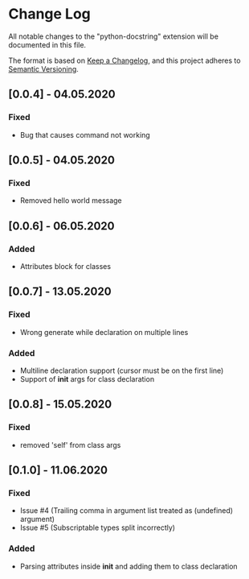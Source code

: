 # Change Log

All notable changes to the "python-docstring" extension will be documented in this file.

The format is based on [Keep a Changelog](https://keepachangelog.com/en/1.0.0/),
and this project adheres to [Semantic Versioning](https://semver.org/spec/v2.0.0.html).

## [0.0.4] - 04.05.2020
### Fixed
- Bug that causes command not working

## [0.0.5] - 04.05.2020
### Fixed
- Removed hello world message

## [0.0.6] - 06.05.2020
### Added
- Attributes block for classes

## [0.0.7] - 13.05.2020
### Fixed
- Wrong generate while declaration on multiple lines

### Added
 - Multiline declaration support (cursor must be on the first line)
 - Support of __init__ args for class declaration

## [0.0.8] - 15.05.2020
### Fixed
 - removed 'self' from class args

## [0.1.0] - 11.06.2020
### Fixed
- Issue #4 (Trailing comma in argument list treated as (undefined) argument)
- Issue #5 (Subscriptable types split incorrectly)

### Added
- Parsing attributes inside __init__ and adding them to class declaration
